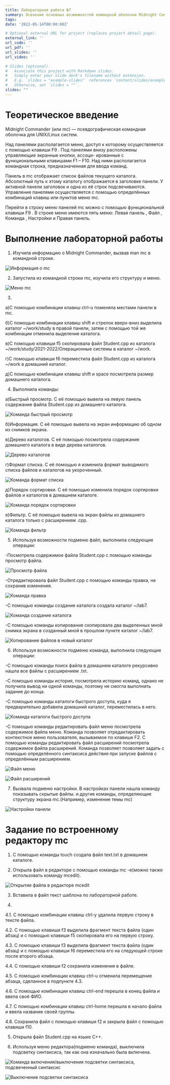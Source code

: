 ```yaml
---
title: Лабораторная работа №7
summary: Освоение основных возможностей командной оболочки Midnight Commander. Приобретение навыков практической работы по просмотру каталогов и файлов; манипуляций с ними.
tags:
date: '2022-05-14T00:00:00Z'

# Optional external URL for project (replaces project detail page).
external_link: ''
url_code: ''
url_pdf: ''
url_slides: ''
url_video: ''

# Slides (optional).
#   Associate this project with Markdown slides.
#   Simply enter your slide deck's filename without extension.
#   E.g. `slides = "example-slides"` references `content/slides/example-slides.md`.
#   Otherwise, set `slides = ""`.
slides: ""
---
```


# Теоретическое введение

Midnight Commander (или mc) — псевдографическая командная оболочка для UNIX/Linux
систем.

Над панелями располагается меню, доступ к которому осуществляется с помощью
клавиши F9 . Под панелями внизу расположены управляющие экранные кнопки, ассоци-
ированные с функциональными клавишами F1 – F10. Над ними располагается
командная строка, предназначенная для ввода команд.

Панель в mc отображает список файлов текущего каталога. Абсолютный путь к этому
каталогу отображается в заголовке панели. У активной панели заголовок и одна из её
строк подсвечиваются. Управление панелями осуществляется с помощью определённых
комбинаций клавиш или пунктов меню mc.

Перейти в строку меню панелей mc можно с помощью функциональной клавиши F9 .
В строке меню имеются пять меню: Левая панель , Файл , Команда , Настройки и Правая панель.

# Выполнение лабораторной работы

1. Изучила информацию о Midnight Commander, вызвав man mc в командной строке.

![Информация о mc](image/oc2.jpg)

2. Запустила из командной строки mc, изучила его структуру и меню.

![Меню mc](image/oc4.jpg)

3. 
а)С помощью комбинации клавиш ctrl-u поменяла местами панели в mc.

б)С помощью комбинации клавиш shift и стрелок вверх-вниз выделила каталог ~/work/study в правой панели, затем с помощью той же комбинации отменила выделение каталога.

в)С помощью клавиши f5 скопировала файл Student.cpp из каталога ~/work/study/2021-2022/Операционные системы в каталог ~/work.

г)С помощью клавиши f6 переместила файл Student.cpp из каталога ~/work в домашний каталог.

д)С помощью комбинации клавиш shift и space посмотрела размер домашнего каталога.

4. Выполнила команды:

а)Быстрый просмотр. С её помощью вывела на левую панель содержание файла Student.cpp из домашнего каталога.

![Команда быстрый просмотр](image/oc12.jpg)

б)Информация. С её помощью вывела на экран информацию об одном из снимков экрана.

в)Дерево каталогов. С её помощью посмотрела содержание домашнего каталога в виде дерева каталогов.

![Дерево каталогов](image/oc15.jpg)

г)Формат списка. С её помощью я изменила формат выводимого списка файлов и каталогов на укороченный.

![Команда формат списка](image/oc16.jpg)

д)Порядок сортировки. С её помощью изменила порядок сортировки файлов и каталогов в домашнем каталоге.

![Команда порядок сортировки](image/oc18.jpg)

е)Фильтр. С её помощью вывела на экран файлы из домашнего каталога только с расширением .cpp.

![Команда фильтр](image/oc21.jpg)

5. Используя возможности подменю файл, выполнила следующие операции:
 
-Посмотрела содержимое файла Student.cpp c помощью команды просмотр файла.

![Просмотр файла](image/oc25.jpg)

-Отредактировала файл Student.cpp с помощью команды правка, не сохранив изменения.

![Команда правка](image/oc26.jpg)

-С помощью команды создание каталога создала каталог ~/lab7.

![Команда создание каталога](image/oc29.jpg)

-С помощью команды копирование скопировала два выделенных мной снимка экрана в созданный мной в прошлом пункте каталог ~/lab7. 

![Копирование файлов в новый каталог](image/oc32.jpg)


6. Используя возможности подменю команда, выполнила следующие операции: 

-С помощью команды поиск файла в домашнем каталоге рекурсивно нашла все файлы с расширением .txt.

-С помощью команды история, посмотрела историю команд, однако не получила вывод ни одной команды, поэтому не смогла выполнить задание до конца.

-С помощью команды каталоги быстрого доступа, куда я предварительно добавила домашний каталог, переместилась в него.

![Команда каталоги быстрого доступа](image/oc36.jpg)

-С помощью команды редактировать файл меню посмотрела содержимое файла меню. Команда позволяет отредактировать контекстное меню пользователя, вызываемое по клавише F2. С помощью команды редактировать файл расширений посмотрела содержимое файла расширений. Команда позволяет позволяет задать с помощью определённого синтаксиса действия при запуске файлов с определённым расширением.

![Файл меню](image/oc38.jpg)

![Файл расширений](image/oc39.jpg)

7. Вызвала подменю настройки. В настройках панели нашла команду показывать скрытые файлы. и другие команды, определяющие структуру экрана mc.(Например, изменение темы mc)

![Настройки панели](image/oc40.jpg)

# Задание по встроенному редактору mc

1. С помощью команды touch создала файл text.txt в домашнем каталоге.

2. Открыла файл в редакторе с помощью команды mc -e(можно также использовать команду mcedit).

![Открытие файла в редакторе mcedit](image/oc42.jpg)

3. Вставила в файл текст шаблона по лабораторной работе.

4. 

4.1. С помощью комбинации клавиш ctrl-y удалила первую строку в тексте файла.

4.2. С помощью клавиши f3 выделила фрагмент текста файла (один абзац) и с помощью клавиши f5 скопировала его на первую строку.

4.3. С помощью клавиши f3 выделила фрагмент текста файла (один абзац) и с помощью клавиши f6 переместила его на следующей строке после второго абзаца.

4.4. С помощью клавиши f2 сохранила изменения в файле.

4.5. С помощью комбинации клавиш ctrl-u отменила перемещение абзаца, сделанное в подпункте 4.3.

4.6. С помощью комбинации клавиш ctrl-end перешла в конец файла и ввела своё ФИО.

4.7. С помощью комбинации клавиш ctrl-home перешла в начало файла и ввела название своей группы.

4.8. Сохранила файл с помощью клавиши f2 и закрыла файл с помощью клавиши f10. 

5. Открыла файл Student.cpp на языке С++.

6. Используя меню редактора(подменю команда), выключила подсветку синтаксиса, так как она изначально была включена.

![Команда включения/выключения подсветки синтаксиса, подсвеченный синтаксис](image/oc52.jpg)

![Выключение подсветки синтаксиса](image/oc53.jpg)
